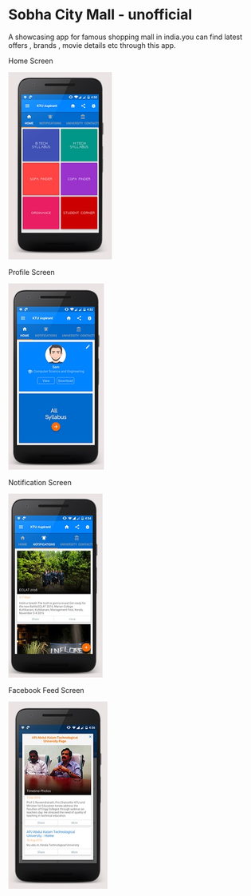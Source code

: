 # Sobha City Mall - unofficial
A showcasing app for famous shopping mall in india.you can find latest offers , brands , movie details etc through this app.

Home Screen

![alt text](https://github.com/renitto/ktu_aspirant/blob/master/screenshots/ktu_home.jpg)

Profile Screen

![alt text](https://github.com/renitto/ktu_aspirant/blob/master/screenshots/ktu_profile.jpg)

Notification Screen

![alt text](https://github.com/renitto/ktu_aspirant/blob/master/screenshots/ktu_notification.jpg)

Facebook Feed Screen

![alt text](https://github.com/renitto/ktu_aspirant/blob/master/screenshots/ktu_fb.jpg)
